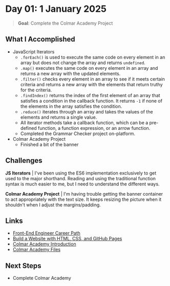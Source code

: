 # Day 01: 1 January 2025

> **Goal**: Complete the Colmar Academy Project

## What I Accomplished

- JavaScript Iterators
  - `.forEach()` is used to execute the same code on every element in an array but does not change the array and returns `undefined`.
  - `.map()` executes the same code on every element in an array and returns a new array with the updated elements.
  - `.filter()` checks every element in an array to see if it meets certain criteria and returns a new array with the elements that return truthy for the criteria.
  - `.findIndex()` returns the index of the first element of an array that satisfies a condition in the callback function. It returns `-1` if none of the elements in the array satisfies the condition.
  - `.reduce()` iterates through an array and takes the values of the elements and returns a single value.
  - All iterator methods take a callback function, which can be a pre-defined function, a function expression, or an arrow function.
  - Completed the Grammar Checker project on-platform.
- Colmar Academy Project
  - Finished a bit of the banner

## Challenges

**JS Iterators** | I've been using the ES6 implementation exclusively to get used to the major shorthand. Reading and using the traditional function syntax is much easier to me, but I need to understand the different ways.

**Colmar Academy Project** | I'm having trouble getting the banner container to act appropriately with the text size. It keeps resizing the picture when it shouldn't when I adjust the margins/padding.

## Links

- [Front-End Engineer Career Path](https://www.codecademy.com/learn/paths/front-end-engineer-career-path)
- [Build  a Website with HTML, CSS, and GitHub Pages](https://www.codecademy.com/enrolled/paths/learn-how-to-build-websites)
- [Colmar Academy Introduction](https://www.codecademy.com/paths/learn-how-to-build-websites/tracks/learn-how-to-build-websites-capstone-project/modules/colmar-academy/informationals/capstone-project-introduction-colmar-academy)
- [Colmar Academy Files](https://github.com/danitellini/100DaysOfCode/tree/main/frontend/Day01-ColmarAcademy)

## Next Steps

- Complete Colmar Academy
